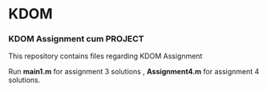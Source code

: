 # KDOM
<h3>KDOM Assignment cum PROJECT</h3>
<p> This repository contains files regarding KDOM Assignment</p>
<p> Run <b>main1.m</b> for assignment 3 solutions , <b>Assignment4.m</b> for assignment 4 solutions. 
